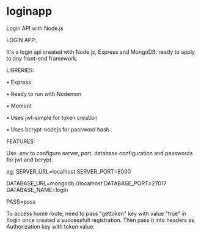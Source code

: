 # loginapp
Login API with Node.js

LOGIN APP:

It's a login api created with Node.js, Express and MongoDB, ready to apply to any front-end framework.

LIBRERIES:

• Express

• Ready to run with Nodemon

• Moment

• Uses jwt-simple for token creation

• Uses bcrypt-nodejs for password hash

FEATURES:

Use .env to configure server, port, database configuration and passwords for jwt and bcrypt.

eg:
SERVER_URL=localhost
SERVER_PORT=8000

DATABASE_URL=mongodb://localhost
DATABASE_PORT=27017
DATABASE_NAME=login

PASS=pass

To access home route, need to pass "gettoken" key with value "true" in /login once created a successfull registration.
Then pass it into headers as Authorization key with token value.